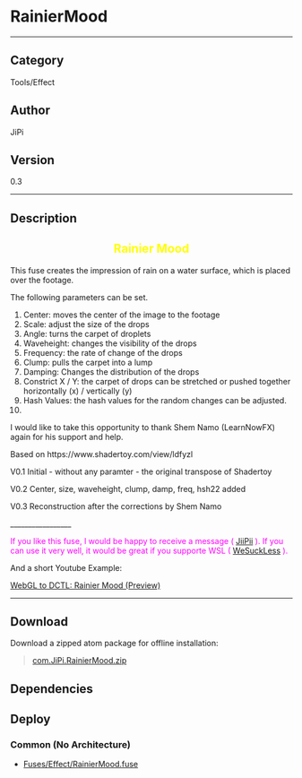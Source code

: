 # RainierMood
___

## Category
Tools/Effect

## Author
JiPi

## Version
0.3

___

## Description
<center><h2><font color="yellow">Rainier Mood</h2></font></center>


<p>This fuse creates the impression of rain on a water surface, which is placed over the footage.</p>
<p>The following parameters can be set.</p>



<ol>
<li> Center: moves the center of the image to the footage</li>
<li> Scale: adjust the size of the drops</li>
<li> Angle: turns the carpet of droplets</li>
<li> Waveheight: changes the visibility of the drops</li>
<li> Frequency: the rate of change of the drops</li>
<li> Clump: pulls the carpet into a lump</li>
<li> Damping: Changes the distribution of the drops</li>
<li> Constrict X / Y: the carpet of drops can be stretched or pushed together horizontally (x) / vertically (y)</li>
<li> Hash Values: the hash values for the random changes can be adjusted.</li>
<li></li>
</ol>

<p>I would like to take this opportunity to thank Shem Namo (LearnNowFX) again for his support and help.</p>


<p>Based on https://www.shadertoy.com/view/ldfyzl</p>


<p>V0.1 Initial - without any paramter - the original transpose of Shadertoy
<p>V0.2 Center, size, waveheight, clump, damp, freq, hsh22 added
<p>V0.3 Reconstruction after the corrections by Shem Namo


<p>_________________</p>

<p><font color="fuchsia"> If you like this fuse, I would be happy to receive a message ( <a href="https://www.steakunderwater.com/wesuckless/memberlist.php?mode=viewprofile&u=4700">JiiPii</a> ).
If you can use it very well, it would be great if you supporte WSL ( <a href="https://www.steakunderwater.com">WeSuckLess</a> ).
</font><p>


<p>And a short Youtube Example: </p>
<a href="https://www.youtube.com/watch?v=2KZpAD7nIaU">WebGL to DCTL: Rainier Mood (Preview)</a>



___

## Download

Download a zipped atom package for offline installation:
> [com.JiPi.RainierMood.zip](https://gitlab.com/WeSuckLess/Reactor/-/archive/master/Reactor-master.zip?path=Atoms/com.JiPi.RainierMood)  

## Dependencies

## Deploy

### Common (No Architecture)

<ul>
<li><a href="https://gitlab.com/WeSuckLess/Reactor/-/blob/master/Atoms/com.JiPi.RainierMood/Fuses/Effect/RainierMood.fuse?ref_type=heads">Fuses/Effect/RainierMood.fuse</a></li>
</ul>
